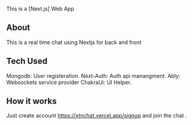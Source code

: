 This is a [Next.js] Web App

## About

This is a real time chat using Nextjs for back and front

## Tech Used

Mongodb:
User registeration.
Next-Auth:
Auth api manangment.
Ably:
Websockets service provider
ChakraUi:
UI Helper.
## How it works

Just create account https://xtnchat.vercel.app/signup and join the chat .
